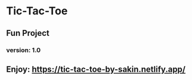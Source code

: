 # Tic-Tac-Toe
## Fun Project
### version: 1.0


## Enjoy: https://tic-tac-toe-by-sakin.netlify.app/
